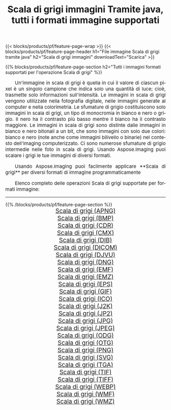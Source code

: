 ﻿---
title: Scala di grigi immagini Tramite java, tutti i formati immagine supportati 
weight: 3920
url: /it/java/grayscale/ 
lang: it
langdirlevel: 2
locales: zh-hans,ja,it,ru,de,es,fr,nl,id,lt,pl,pt,vi,tr,ko,zh-hant,ar,hi,th,sv,cs,uk,he
description: Usando Aspose.Imaging puoi facilmente Scala di grigi immagini tramite java
---

{{< blocks/products/pf/feature-page-wrap >}}
{{< blocks/products/pf/feature-page-header h1="File immagine Scala di grigi tramite java" h2="Scala di grigi immagini" downloadText="Scarica" >}}


{{% blocks/products/pf/feature-page-section  h2="Tutti i immagini formati supportati per l'operazione Scala di grigi" %}}
<p align="justify" style="text-indent:2em;font-size:15px;">
Un'immagine in scala di grigi è quella in cui il valore di ciascun pixel è un singolo campione che indica solo una quantità di luce; cioè, trasmette solo informazioni sull'intensità. Le immagini in scala di grigi vengono utilizzate nella fotografia digitale, nelle immagini generate al computer e nella colorimetria. Le sfumature di grigio costituiscono solo immagini in scala di grigi, un tipo di monocromia in bianco e nero o grigio. Il nero ha il contrasto più basso mentre il bianco ha il contrasto maggiore. Le immagini in scala di grigi sono distinte dalle immagini in bianco e nero bitonali a un bit, che sono immagini con solo due colori: bianco e nero (note anche come immagini bilivello o binarie) nel contesto dell'imaging computerizzato. Ci sono numerose sfumature di grigio intermedie nelle foto in scala di grigi. Usando Aspose.Imaging puoi scalare i grigi le tue immagini di diversi formati.
</p>
<p align="justify" style="text-indent:2em;font-size:15px;">
Usando Aspose.Imaging puoi facilmente applicare **Scala di grigi** per diversi formati di immagine programmaticamente
</p>
<p align="justify" style="text-indent:2em;font-size:15px;">
Elenco completo delle operazioni Scala di grigi supportate per formati immagine:
</p>
<hr/>
{{% /blocks/products/pf/feature-page-section %}}
<div class="container-fluid productfamilypage bg-gray">
    <div class="convertypes bg-gray agp-content section">
        <div class="container">
		<div class="row other-converters" style="gap: 10px;font-size: 19px;text-align:center;">
		    <div class='col-md-2 other-converter remove-lp remove-rp'><a href="/imaging/it/java/grayscale/apng/" style="padding:15px;">Scala di grigi (APNG)</a></div><div class='col-md-2 other-converter remove-lp remove-rp'><a href="/imaging/it/java/grayscale/bmp/" style="padding:15px;">Scala di grigi (BMP)</a></div><div class='col-md-2 other-converter remove-lp remove-rp'><a href="/imaging/it/java/grayscale/cdr/" style="padding:15px;">Scala di grigi (CDR)</a></div><div class='col-md-2 other-converter remove-lp remove-rp'><a href="/imaging/it/java/grayscale/cmx/" style="padding:15px;">Scala di grigi (CMX)</a></div><div class='col-md-2 other-converter remove-lp remove-rp'><a href="/imaging/it/java/grayscale/dib/" style="padding:15px;">Scala di grigi (DIB)</a></div><div class='col-md-2 other-converter remove-lp remove-rp'><a href="/imaging/it/java/grayscale/dicom/" style="padding:15px;">Scala di grigi (DICOM)</a></div><div class='col-md-2 other-converter remove-lp remove-rp'><a href="/imaging/it/java/grayscale/djvu/" style="padding:15px;">Scala di grigi (DJVU)</a></div><div class='col-md-2 other-converter remove-lp remove-rp'><a href="/imaging/it/java/grayscale/dng/" style="padding:15px;">Scala di grigi (DNG)</a></div><div class='col-md-2 other-converter remove-lp remove-rp'><a href="/imaging/it/java/grayscale/emf/" style="padding:15px;">Scala di grigi (EMF)</a></div><div class='col-md-2 other-converter remove-lp remove-rp'><a href="/imaging/it/java/grayscale/emz/" style="padding:15px;">Scala di grigi (EMZ)</a></div><div class='col-md-2 other-converter remove-lp remove-rp'><a href="/imaging/it/java/grayscale/eps/" style="padding:15px;">Scala di grigi (EPS)</a></div><div class='col-md-2 other-converter remove-lp remove-rp'><a href="/imaging/it/java/grayscale/gif/" style="padding:15px;">Scala di grigi (GIF)</a></div><div class='col-md-2 other-converter remove-lp remove-rp'><a href="/imaging/it/java/grayscale/ico/" style="padding:15px;">Scala di grigi (ICO)</a></div><div class='col-md-2 other-converter remove-lp remove-rp'><a href="/imaging/it/java/grayscale/j2k/" style="padding:15px;">Scala di grigi (J2K)</a></div><div class='col-md-2 other-converter remove-lp remove-rp'><a href="/imaging/it/java/grayscale/jp2/" style="padding:15px;">Scala di grigi (JP2)</a></div><div class='col-md-2 other-converter remove-lp remove-rp'><a href="/imaging/it/java/grayscale/jpg/" style="padding:15px;">Scala di grigi (JPG)</a></div><div class='col-md-2 other-converter remove-lp remove-rp'><a href="/imaging/it/java/grayscale/jpeg/" style="padding:15px;">Scala di grigi (JPEG)</a></div><div class='col-md-2 other-converter remove-lp remove-rp'><a href="/imaging/it/java/grayscale/odg/" style="padding:15px;">Scala di grigi (ODG)</a></div><div class='col-md-2 other-converter remove-lp remove-rp'><a href="/imaging/it/java/grayscale/otg/" style="padding:15px;">Scala di grigi (OTG)</a></div><div class='col-md-2 other-converter remove-lp remove-rp'><a href="/imaging/it/java/grayscale/png/" style="padding:15px;">Scala di grigi (PNG)</a></div><div class='col-md-2 other-converter remove-lp remove-rp'><a href="/imaging/it/java/grayscale/svg/" style="padding:15px;">Scala di grigi (SVG)</a></div><div class='col-md-2 other-converter remove-lp remove-rp'><a href="/imaging/it/java/grayscale/tga/" style="padding:15px;">Scala di grigi (TGA)</a></div><div class='col-md-2 other-converter remove-lp remove-rp'><a href="/imaging/it/java/grayscale/tif/" style="padding:15px;">Scala di grigi (TIF)</a></div><div class='col-md-2 other-converter remove-lp remove-rp'><a href="/imaging/it/java/grayscale/tiff/" style="padding:15px;">Scala di grigi (TIFF)</a></div><div class='col-md-2 other-converter remove-lp remove-rp'><a href="/imaging/it/java/grayscale/webp/" style="padding:15px;">Scala di grigi (WEBP)</a></div><div class='col-md-2 other-converter remove-lp remove-rp'><a href="/imaging/it/java/grayscale/wmf/" style="padding:15px;">Scala di grigi (WMF)</a></div><div class='col-md-2 other-converter remove-lp remove-rp'><a href="/imaging/it/java/grayscale/wmz/" style="padding:15px;">Scala di grigi (WMZ)</a></div>
                </div>
        </div>
    </div>
</div>
<br/>
